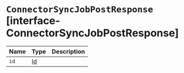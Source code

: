 # `ConnectorSyncJobPostResponse` [interface-ConnectorSyncJobPostResponse]

| Name | Type | Description |
| - | - | - |
| `id` | [Id](./Id.md) | &nbsp; |

